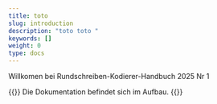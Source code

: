```yaml
---
title: toto
slug: introduction
description: "toto toto "
keywords: []
weight: 0
type: docs
---
```


Willkomen bei Rundschreiben-Kodierer-Handbuch 2025 Nr 1

{{<alert color="info">}}
Die Dokumentation befindet sich im Aufbau.
{{</alert>}}
